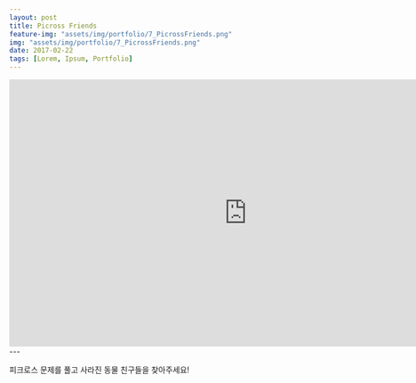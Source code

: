 ```yaml
---
layout: post
title: Picross Friends
feature-img: "assets/img/portfolio/7_PicrossFriends.png"
img: "assets/img/portfolio/7_PicrossFriends.png"
date: 2017-02-22
tags: [Lorem, Ipsum, Portfolio]
---
```


<iframe width="853" height="480" src="https://www.youtube.com/embed/i5Ok3O-NWxY" frameborder="0" allow="autoplay; encrypted-media" allowfullscreen></iframe>
---

피크로스 문제를 풀고 사라진 동물 친구들을 찾아주세요!
